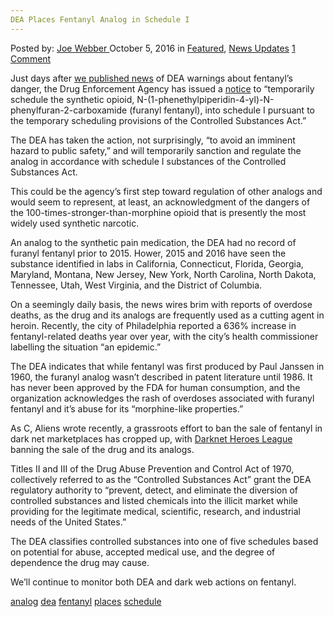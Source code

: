 ```yaml
---
DEA Places Fentanyl Analog in Schedule I
---
```

<article class="post-listing post-15666 post type-post status-publish format-standard has-post-thumbnail hentry  tag-analog tag-dea tag-fentanyl tag-places tag-schedule">
    <div class="post-inner">
        <span>Posted by: <a href="https://www.deepdotweb.com/author/joewebber/" title="">Joe Webber </a></span>
    <span>October 5, 2016</span>
    <span>in <a href="https://www.deepdotweb.com/category/deepdot-news/" rel="category tag">Featured</a>, <a href="https://www.deepdotweb.com/category/news-updates/" rel="category tag">News Updates</a></span>
    <span><a href="https://www.deepdotweb.com/2016/10/05/dea-places-fentanyl-analog-schedule/#comments">1 Comment</a></span>
    </p>
    <div class="clear"></div>
    <div class="entry">
    <p>Just days after <a href="https://www.deepdotweb.com/2016/09/23/pill-counterfeiting-lab-bust-dea-warns-fentanyls-danger/">we published news</a> of DEA warnings about fentanyl’s danger, the Drug Enforcement Agency has issued a <a href="https://www.deadiversion.usdoj.gov/fed_regs/rules/2016/fr0927.htm">notice</a> to “temporarily schedule the synthetic opioid, N-(1-phenethylpiperidin-4-yl)-N-phenylfuran-2-carboxamide (furanyl fentanyl), into schedule I pursuant to the temporary scheduling provisions of the Controlled Substances Act.”</p>
    <p>The DEA has taken the action, not surprisingly, “to avoid an imminent hazard to public safety,” and will temporarily sanction and regulate the analog in accordance with schedule I substances of the Controlled Substances Act.</p>
    <p>This could be the agency’s first step toward regulation of other analogs and would seem to represent, at least, an acknowledgment of the dangers of the 100-times-stronger-than-morphine opioid that is presently the most widely used synthetic narcotic.</p>
    <p>An analog to the synthetic pain medication, the DEA had no record of furanyl fentanyl prior to 2015. Hower, 2015 and 2016 have seen the substance identified in labs in California, Connecticut, Florida, Georgia, Maryland, Montana, New Jersey, New York, North Carolina, North Dakota, Tennessee, Utah, West Virginia, and the District of Columbia.</p>
    <p>On a seemingly daily basis, the news wires brim with reports of overdose deaths, as the drug and its analogs are frequently used as a cutting agent in heroin. Recently, the city of Philadelphia reported a 636% increase in fentanyl-related deaths year over year, with the city’s health commissioner labelling the situation “an epidemic.”</p>
    <p>The DEA indicates that while fentanyl was first produced by Paul Janssen in 1960, the furanyl analog wasn’t described in patent literature until 1986. It has never been approved by the FDA for human consumption, and the organization acknowledges the rash of overdoses associated with furanyl fentanyl and it’s abuse for its “morphine-like properties.”</p>
    <p>As C, Aliens wrote recently, a grassroots effort to ban the sale of fentanyl in dark net marketplaces has cropped up, with <a href="https://www.deepdotweb.com/2016/08/29/darknet-heroes-league-marketplace-bans-sale-fentanyl/">Darknet Heroes League</a> banning the sale of the drug and its analogs.</p>
    <p>Titles II and III of the Drug Abuse Prevention and Control Act of 1970, collectively referred to as the “Controlled Substances Act” grant the DEA regulatory authority to “prevent, detect, and eliminate the diversion of controlled substances and listed chemicals into the illicit market while providing for the legitimate medical, scientific, research, and industrial needs of the United States.”</p>
    <p>The DEA classifies controlled substances into one of five schedules based on potential for abuse, accepted medical use, and the degree of dependence the drug may cause.</p>
    <p>We’ll continue to monitor both DEA and dark web actions on fentanyl.</p>
    </div>
    <a href="https://www.deepdotweb.com/tag/analog/" rel="tag">analog</a> <a href="https://www.deepdotweb.com/tag/dea/" rel="tag">dea</a> <a href="https://www.deepdotweb.com/tag/fentanyl/" rel="tag">fentanyl</a> <a href="https://www.deepdotweb.com/tag/places/" rel="tag">places</a> <a href="https://www.deepdotweb.com/tag/schedule/" rel="tag">schedule</a></span> <span style="display:none" class="updated">2016-10-05</span>
    <div style="display:none" class="vcard author" itemprop="author" itemscope itemtype="http://schema.org/Person"><strong class="fn" itemprop="name"><a href="https://www.deepdotweb.com/author/joewebber/" title="Posts by Joe Webber" rel="author">Joe Webber</a></strong></div>
    </div>
</article>

